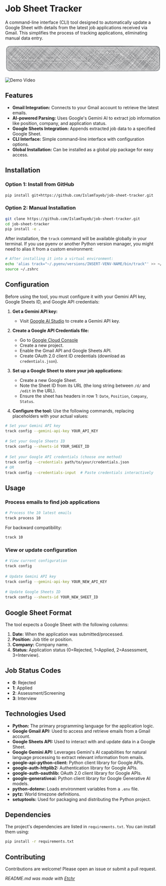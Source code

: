 # Job Sheet Tracker
A command-line interface (CLI) tool designed to automatically update a Google Sheet with details from the latest job applications received via Gmail. This simplifies the process of tracking applications, eliminating manual data entry.

<div align="center">
<img src="https://github.com/IslamTayeb/job-sheet-tracker/blob/main/jobtrack/public/image-1740688549700.png?raw=true" alt="image-1740688549700.png" />
</div>

![Demo Video](https://youtu.be/2NeEOVF-ZoU)


## Features
* **Gmail Integration:** Connects to your Gmail account to retrieve the latest emails.
* **AI-powered Parsing:** Uses Google's Gemini AI to extract job information like position, company, and application status.
* **Google Sheets Integration:** Appends extracted job data to a specified Google Sheet.
* **CLI Interface:** Simple command-line interface with configuration options.
* **Global Installation:** Can be installed as a global pip package for easy access.

## Installation
### Option 1: Install from GitHub

```bash
pip install git+https://github.com/IslamTayeb/job-sheet-tracker.git
```

### Option 2: Manual Installation

```bash
git clone https://github.com/IslamTayeb/job-sheet-tracker.git
cd job-sheet-tracker
pip install -e .
```

After installation, the `track` command will be available globally in your terminal.  If you use pyenv or another Python version manager, you might need to alias it from a custom environment:

```bash
# After installing it into a virtual environment:
echo 'alias track="~/.pyenv/versions/INSERT-VENV-NAME/bin/track"' >> ~/.zshrc
source ~/.zshrc
```

## Configuration
Before using the tool, you must configure it with your Gemini API key, Google Sheets ID, and Google API credentials:

1. **Get a Gemini API key:**
   - Visit [Google AI Studio](https://makersuite.google.com/app/apikey) to create a Gemini API key.

2. **Create a Google API Credentials file:**
   - Go to [Google Cloud Console](https://console.cloud.google.com/)
   - Create a new project.
   - Enable the Gmail API and Google Sheets API.
   - Create OAuth 2.0 client ID credentials (download as `credentials.json`).

3. **Set up a Google Sheet to store your job applications:**
   - Create a new Google Sheet.
   - Note the Sheet ID from its URL (the long string between `/d/` and `/edit` in the URL).
   - Ensure the sheet has headers in row 1:  `Date`, `Position`, `Company`, `Status`.

4. **Configure the tool:**  Use the following commands, replacing placeholders with your actual values:

```bash
# Set your Gemini API key
track config --gemini-api-key YOUR_API_KEY

# Set your Google Sheets ID
track config --sheets-id YOUR_SHEET_ID

# Set your Google API credentials (choose one method)
track config --credentials path/to/your/credentials.json
# OR
track config --credentials-input  # Paste credentials interactively
```

## Usage
### Process emails to find job applications

```bash
# Process the 10 latest emails
track process 10
```

For backward compatibility:

```bash
track 10
```

### View or update configuration

```bash
# View current configuration
track config

# Update Gemini API key
track config --gemini-api-key YOUR_NEW_API_KEY

# Update Google Sheets ID
track config --sheets-id YOUR_NEW_SHEET_ID
```

## Google Sheet Format
The tool expects a Google Sheet with the following columns:

1. **Date:** When the application was submitted/processed.
2. **Position:** Job title or position.
3. **Company:** Company name.
4. **Status:** Application status (0=Rejected, 1=Applied, 2=Assessment, 3=Interview).

## Job Status Codes
- **0**: Rejected
- **1**: Applied
- **2**: Assessment/Screening
- **3**: Interview

## Technologies Used
* **Python:** The primary programming language for the application logic.
* **Google Gmail API:** Used to access and retrieve emails from a Gmail account.
* **Google Sheets API:** Used to interact with and update data in a Google Sheet.
* **Google Gemini API:**  Leverages Gemini's AI capabilities for natural language processing to extract relevant information from emails.
* **google-api-python-client:** Python client library for Google APIs.
* **google-auth-httplib2:** Authentication library for Google APIs.
* **google-auth-oauthlib:** OAuth 2.0 client library for Google APIs.
* **google-generativeai:** Python client library for Google Generative AI models.
* **python-dotenv:**  Loads environment variables from a `.env` file.
* **pytz:** World timezone definitions.
* **setuptools:** Used for packaging and distributing the Python project.

## Dependencies
The project's dependencies are listed in `requirements.txt`.  You can install them using:

```bash
pip install -r requirements.txt
```

## Contributing
Contributions are welcome! Please open an issue or submit a pull request.

*README.md was made with [Etchr](https://etchr.dev)*